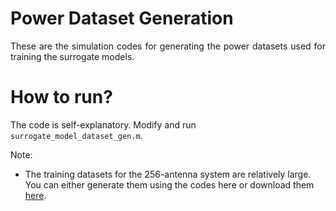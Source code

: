 # Power Dataset Generation
<p align="justify">
  These are the simulation codes for generating the power datasets used for training the surrogate models.
</p>


# How to run?

The code is self-explanatory. Modify and run `surrogate_model_dataset_gen.m`.

Note:

- The training datasets for the 256-antenna system are relatively large. You can either generate them using the codes here or download them [here](https://drive.google.com/file/d/1fVUAPgspueg81pSamlwUoCm1Vv2yaiek/view?usp=sharing).
